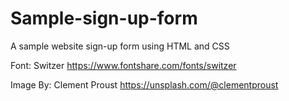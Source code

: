 # Sample-sign-up-form
A sample website sign-up form using HTML and CSS

Font: Switzer
https://www.fontshare.com/fonts/switzer

Image By: Clement Proust
https://unsplash.com/@clementproust
